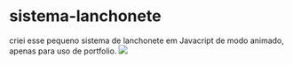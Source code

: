 # sistema-lanchonete

criei esse pequeno sistema de lanchonete em Javacript de modo animado, apenas para uso de portfolio.
![](http://g.recordit.co/n6hIWX61V5.gif)

